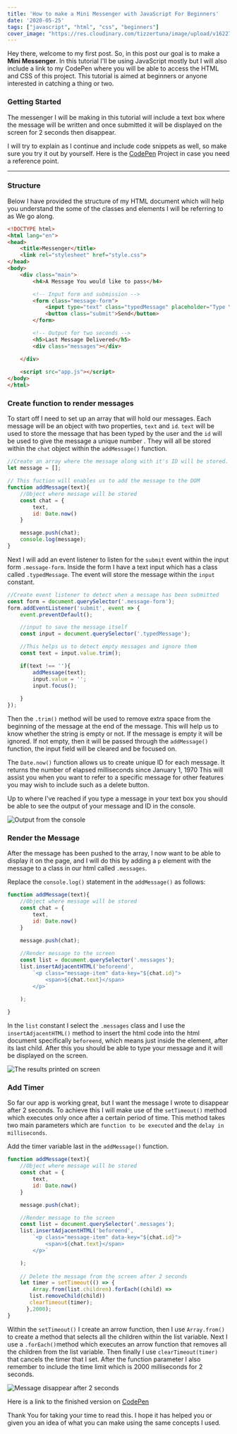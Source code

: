 ```yaml
---
title: 'How to make a Mini Messenger with JavaScript For Beginners'
date: '2020-05-25'
tags: ["javascript", "html", "css", "beginners"]
cover_image: "https://res.cloudinary.com/tizzertuna/image/upload/v1622758301/Articles/article_4_2x_i1vixh.png"
---
```


Hey there, welcome to my first post. So, in this post our goal is to make a **Mini Messenger**.
In this tutorial I'll be using JavaScript mostly but I will also include a link to my CodePen where you will be able to access the HTML and CSS of this project.
This tutorial is aimed at beginners or anyone interested in catching a thing or two.

### Getting Started

The messenger I will be making in this tutorial will include a text box where the message will be written and once submitted it will be displayed on the screen for 2 seconds then disappear.

I will try to explain as I continue and include code snippets as well, so make sure you try it out by yourself. Here is the [CodePen](https://codepen.io/inezabonte/pen/RwWqLKj) Project in case you need a reference point.

---

### Structure

Below I have provided the structure of my HTML document which will help you understand the some of the classes and elements  I will be referring to as We go along.

```html
<!DOCTYPE html>
<html lang="en">
<head>
    <title>Messenger</title>
    <link rel="stylesheet" href="style.css">
</head>
<body>
    <div class="main">
        <h4>A Message You would like to pass</h4>

        <!-- Input form and submission -->
        <form class="message-form">
            <input type="text" class="typedMessage" placeholder="Type Your Message..." autofocus>
            <button class="submit">Send</button>
        </form>

        <!-- Output for two seconds -->
        <h5>Last Message Delivered</h5>
        <div class="messages"></div>

    </div>
    
    <script src="app.js"></script>
</body>
</html>
```

### Create function to render messages

To start off I need to set up an array that will hold our messages. Each message will be an object with two properties, `text` and `id`. `text` will be used to store the message that has been typed by the user and the `id` will be used to give the message a unique number . They will all be stored within the ``chat`` object within the ``addMessage()`` function.

```js
//Create an array where the message along with it's ID will be stored.
let message = [];

// This fuction will enables us to add the message to the DOM
function addMessage(text){
    //Object where message will be stored
    const chat = {
        text,
        id: Date.now()
    }

    message.push(chat);
    console.log(message);
}
 ```

Next I will add an event listener to listen for the `submit` event within the input form `.message-form`. Inside the form I have a text input which has a class called `.typedMessage`. The event will store the message within the `input` constant.

```js
//Create event listener to detect when a message has been submitted
const form = document.querySelector('.message-form');
form.addEventListener('submit', event => {
    event.preventDefault();

    //input to save the message itself
    const input = document.querySelector('.typedMessage');

    //This helps us to detect empty messages and ignore them
    const text = input.value.trim();

    if(text !== ''){
        addMessage(text);
        input.value = '';
        input.focus();
        
    }
});
```

Then the `.trim()` method will be used to remove extra space from the beginning of the message at the end of the message. This will help us to know whether the string is empty or not. If the message is empty it will be ignored. If not empty, then it will be passed through the `addMessage()` function, the input field will be cleared and be focused on.

The `Date.now()` function allows us to create unique ID for each message. It returns the number of elapsed milliseconds since January 1, 1970 This will assist you when you want to refer to a specific message for other features you may wish to include such as a delete button.

Up to where I've reached if you type a message in your text box you should be able to see the output of your message and ID in the console.

![Output from the console](https://dev-to-uploads.s3.amazonaws.com/i/4qi90x7dpybaolz3xpxx.png)

### Render the Message

After the message has been pushed to the array, I now want to be able to display it on the page, and I will do this by adding a `p` element with the message to a class in our html called `.messages`.

Replace the ``console.log()`` statement in the ``addMessage()`` as follows:

```js
function addMessage(text){
    //Object where message will be stored
    const chat = {
        text,
        id: Date.now()
    }

    message.push(chat);
    
    //Render message to the screen
    const list = document.querySelector('.messages');
    list.insertAdjacentHTML('beforeend', 
        `<p class="message-item" data-key="${chat.id}">
            <span>${chat.text}</span>
        </p>`

    );
   
}
```

In the ``list`` constant I select the `.messages` class and I use the ``insertAdjacentHTML()`` method to insert the html code into the html document specifically ``beforeend``, which means just inside the element, after its last child. After this you should be able to type your message and it will be displayed on the screen.

![The results printed on screen](https://dev-to-uploads.s3.amazonaws.com/i/9qh7ix4834lqephjrgwz.png)

### Add Timer

So far our app is working great, but I want the message I wrote to disappear after 2 seconds. To achieve this I will make use of the ``setTimeout()`` method which executes only once after a certain period of time. This method takes two main parameters which are ``function to be executed`` and the ``delay in milliseconds``.

Add the timer variable last in the ``addMessage()`` function.

```js
function addMessage(text){
    //Object where message will be stored
    const chat = {
        text,
        id: Date.now()
    }

    message.push(chat);

    //Render message to the screen
    const list = document.querySelector('.messages');
    list.insertAdjacentHTML('beforeend', 
        `<p class="message-item" data-key="${chat.id}">
            <span>${chat.text}</span>
        </p>`

    );
    
    // Delete the message from the screen after 2 seconds
    let timer = setTimeout(() => {
        Array.from(list.children).forEach((child) => 
       list.removeChild(child))
       clearTimeout(timer);
      },2000);
}
```

Within the ``setTimeout()`` I create an arrow function, then I use ``Array.from()`` to create a method that selects all the children within the list variable. Next I use a ``.forEach()``method which executes an arrow function that removes all the children from the list variable. Then finally I use ``clearTimeout(timer)`` that cancels the timer that I set. After the function parameter I also remember to include the time limit which is 2000 milliseconds for 2 seconds.

![Message disappear after 2 seconds](https://dev-to-uploads.s3.amazonaws.com/i/9zyceaahme03l7690ner.gif)

Here is a link to the finished version on [CodePen](https://codepen.io/inezabonte/pen/RwWqLKj)

Thank You for taking your time to read this. I hope it has helped you or given you an idea of what you can make using the same concepts I used.
